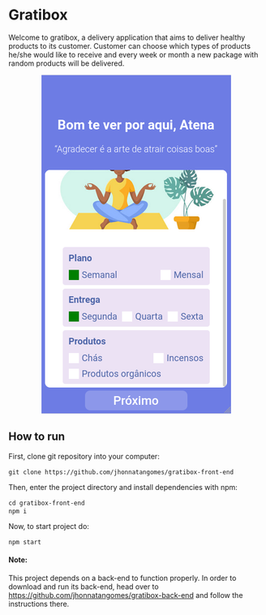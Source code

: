 # Gratibox

Welcome to gratibox, a delivery application that aims to deliver healthy products to its customer. Customer can choose which types of products he/she would like to receive and every week or month a new package with random products will be delivered.

<p align="center">
<img src="./src/assets/print.png"/>
</p>

## How to run

First, clone git repository into your computer:

    git clone https://github.com/jhonnatangomes/gratibox-front-end

Then, enter the project directory and install dependencies with npm:

    cd gratibox-front-end
    npm i

Now, to start project do:

    npm start

#### Note:

This project depends on a back-end to function properly. In order to download and run its back-end, head over to https://github.com/jhonnatangomes/gratibox-back-end and follow the instructions there.
